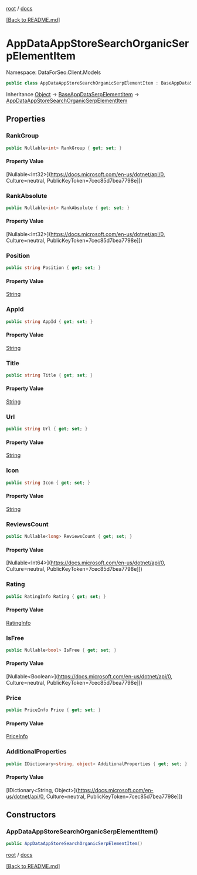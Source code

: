 [root](./../ "root") / [docs](./ "docs")

[[Back to README.md]](./../README.md "[Back to README.md]")

# AppDataAppStoreSearchOrganicSerpElementItem

Namespace: DataForSeo.Client.Models

```csharp
public class AppDataAppStoreSearchOrganicSerpElementItem : BaseAppDataSerpElementItem
```

Inheritance [Object](https://docs.microsoft.com/en-us/dotnet/api/Object) → [BaseAppDataSerpElementItem](./BaseAppDataSerpElementItem.md) → [AppDataAppStoreSearchOrganicSerpElementItem](./AppDataAppStoreSearchOrganicSerpElementItem.md)

## Properties

### **RankGroup**

```csharp
public Nullable<int> RankGroup { get; set; }
```

#### Property Value

[Nullable&lt;Int32&gt;](https://docs.microsoft.com/en-us/dotnet/api/0, Culture=neutral, PublicKeyToken=7cec85d7bea7798e]])<br>

### **RankAbsolute**

```csharp
public Nullable<int> RankAbsolute { get; set; }
```

#### Property Value

[Nullable&lt;Int32&gt;](https://docs.microsoft.com/en-us/dotnet/api/0, Culture=neutral, PublicKeyToken=7cec85d7bea7798e]])<br>

### **Position**

```csharp
public string Position { get; set; }
```

#### Property Value

[String](https://docs.microsoft.com/en-us/dotnet/api/String)<br>

### **AppId**

```csharp
public string AppId { get; set; }
```

#### Property Value

[String](https://docs.microsoft.com/en-us/dotnet/api/String)<br>

### **Title**

```csharp
public string Title { get; set; }
```

#### Property Value

[String](https://docs.microsoft.com/en-us/dotnet/api/String)<br>

### **Url**

```csharp
public string Url { get; set; }
```

#### Property Value

[String](https://docs.microsoft.com/en-us/dotnet/api/String)<br>

### **Icon**

```csharp
public string Icon { get; set; }
```

#### Property Value

[String](https://docs.microsoft.com/en-us/dotnet/api/String)<br>

### **ReviewsCount**

```csharp
public Nullable<long> ReviewsCount { get; set; }
```

#### Property Value

[Nullable&lt;Int64&gt;](https://docs.microsoft.com/en-us/dotnet/api/0, Culture=neutral, PublicKeyToken=7cec85d7bea7798e]])<br>

### **Rating**

```csharp
public RatingInfo Rating { get; set; }
```

#### Property Value

[RatingInfo](./RatingInfo.md)<br>

### **IsFree**

```csharp
public Nullable<bool> IsFree { get; set; }
```

#### Property Value

[Nullable&lt;Boolean&gt;](https://docs.microsoft.com/en-us/dotnet/api/0, Culture=neutral, PublicKeyToken=7cec85d7bea7798e]])<br>

### **Price**

```csharp
public PriceInfo Price { get; set; }
```

#### Property Value

[PriceInfo](./PriceInfo.md)<br>

### **AdditionalProperties**

```csharp
public IDictionary<string, object> AdditionalProperties { get; set; }
```

#### Property Value

[IDictionary&lt;String, Object&gt;](https://docs.microsoft.com/en-us/dotnet/api/0, Culture=neutral, PublicKeyToken=7cec85d7bea7798e]])<br>

## Constructors

### **AppDataAppStoreSearchOrganicSerpElementItem()**

```csharp
public AppDataAppStoreSearchOrganicSerpElementItem()
```

[root](./../ "root") / [docs](./ "docs")

[[Back to README.md]](./../README.md "[Back to README.md]")